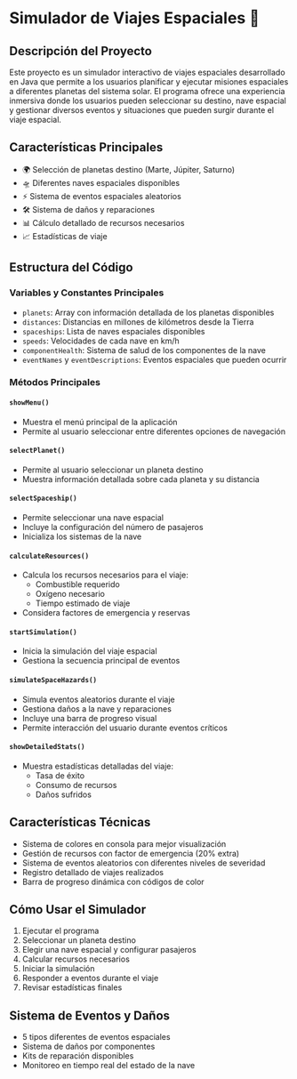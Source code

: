 # Simulador de Viajes Espaciales 🚀

## Descripción del Proyecto
Este proyecto es un simulador interactivo de viajes espaciales desarrollado en Java que permite a los usuarios planificar y ejecutar misiones espaciales a diferentes planetas del sistema solar. El programa ofrece una experiencia inmersiva donde los usuarios pueden seleccionar su destino, nave espacial y gestionar diversos eventos y situaciones que pueden surgir durante el viaje espacial.

## Características Principales
- 🌍 Selección de planetas destino (Marte, Júpiter, Saturno)
- 🛸 Diferentes naves espaciales disponibles
- ⚡ Sistema de eventos espaciales aleatorios
- 🛠️ Sistema de daños y reparaciones
- 📊 Cálculo detallado de recursos necesarios
- 📈 Estadísticas de viaje

## Estructura del Código

### Variables y Constantes Principales
- `planets`: Array con información detallada de los planetas disponibles
- `distances`: Distancias en millones de kilómetros desde la Tierra
- `spaceships`: Lista de naves espaciales disponibles
- `speeds`: Velocidades de cada nave en km/h
- `componentHealth`: Sistema de salud de los componentes de la nave
- `eventNames` y `eventDescriptions`: Eventos espaciales que pueden ocurrir

### Métodos Principales

#### `showMenu()`
- Muestra el menú principal de la aplicación
- Permite al usuario seleccionar entre diferentes opciones de navegación

#### `selectPlanet()`
- Permite al usuario seleccionar un planeta destino
- Muestra información detallada sobre cada planeta y su distancia

#### `selectSpaceship()`
- Permite seleccionar una nave espacial
- Incluye la configuración del número de pasajeros
- Inicializa los sistemas de la nave

#### `calculateResources()`
- Calcula los recursos necesarios para el viaje:
  - Combustible requerido
  - Oxígeno necesario
  - Tiempo estimado de viaje
- Considera factores de emergencia y reservas

#### `startSimulation()`
- Inicia la simulación del viaje espacial
- Gestiona la secuencia principal de eventos

#### `simulateSpaceHazards()`
- Simula eventos aleatorios durante el viaje
- Gestiona daños a la nave y reparaciones
- Incluye una barra de progreso visual
- Permite interacción del usuario durante eventos críticos

#### `showDetailedStats()`
- Muestra estadísticas detalladas del viaje:
  - Tasa de éxito
  - Consumo de recursos
  - Daños sufridos

## Características Técnicas
- Sistema de colores en consola para mejor visualización
- Gestión de recursos con factor de emergencia (20% extra)
- Sistema de eventos aleatorios con diferentes niveles de severidad
- Registro detallado de viajes realizados
- Barra de progreso dinámica con códigos de color

## Cómo Usar el Simulador
1. Ejecutar el programa
2. Seleccionar un planeta destino
3. Elegir una nave espacial y configurar pasajeros
4. Calcular recursos necesarios
5. Iniciar la simulación
6. Responder a eventos durante el viaje
7. Revisar estadísticas finales

## Sistema de Eventos y Daños
- 5 tipos diferentes de eventos espaciales
- Sistema de daños por componentes
- Kits de reparación disponibles
- Monitoreo en tiempo real del estado de la nave